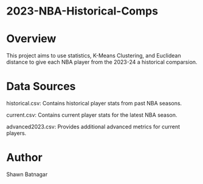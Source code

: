 # 2023-NBA-Historical-Comps

# Overview
This project aims to use statistics, K-Means Clustering, and Euclidean distance to give each NBA player from the 2023-24 a historical comparsion.

# Data Sources

historical.csv: Contains historical player stats from past NBA seasons.

current.csv: Contains current player stats for the latest NBA season.

advanced2023.csv: Provides additional advanced metrics for current players.


# Author

Shawn Batnagar
